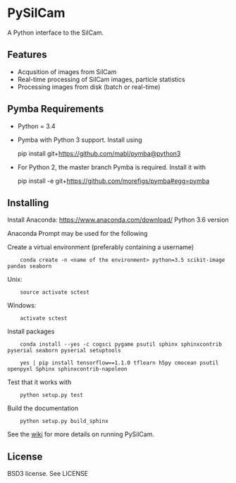PySilCam
===============================

A Python interface to the SilCam.

Features
--------

* Acqusition of images from SilCam
* Real-time processing of SilCam images, particle statistics
* Processing images from disk (batch or real-time)

Pymba Requirements
------------------

* Python = 3.4

* Pymba with Python 3 support. Install using

    pip install git+https://github.com/mabl/pymba@python3


* For Python 2, the master branch Pymba is required. Install it with

    pip install -e git+https://github.com/morefigs/pymba#egg=pymba


Installing
----------
Install Anaconda:  https://www.anaconda.com/download/ Python 3.6 version

Anaconda Prompt may be used for the following

Create a virtual environment (preferably containing a username)

```
    conda create -n <name of the environment> python=3.5 scikit-image pandas seaborn
```

Unix: 

```
    source activate sctest 
```
    
Windows: 

```
    activate sctest
```


Install packages

```
    conda install --yes -c cogsci pygame psutil sphinx sphinxcontrib pyserial seaborn pyserial setuptools
```

```
    yes | pip install tensorflow==1.1.0 tflearn h5py cmocean psutil openpyxl Sphinx sphinxcontrib-napoleon
```


Test that it works with

```
    python setup.py test
```


Build the documentation

```
    python setup.py build_sphinx
```

See the [wiki](https://github.com/emlynjdavies/PySilCam/wiki) for more details on running PySilCam.


License
-------

BSD3 license. See LICENSE
